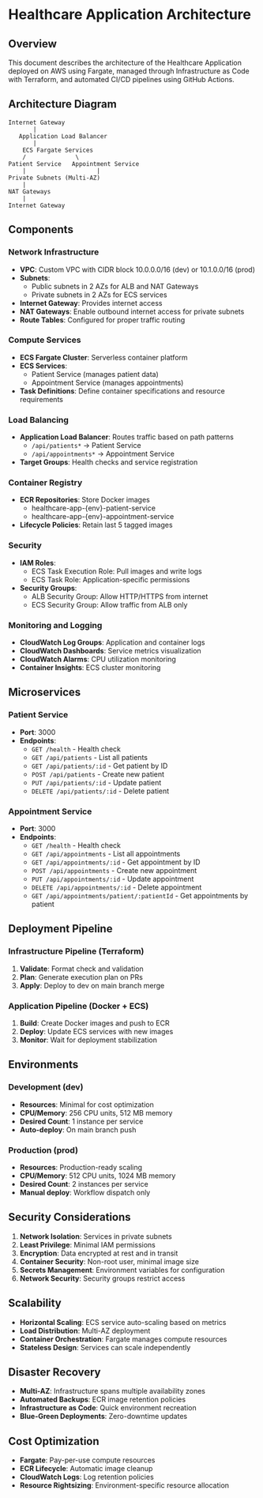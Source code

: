 # Healthcare Application Architecture

## Overview

This document describes the architecture of the Healthcare Application deployed on AWS using Fargate, managed through Infrastructure as Code with Terraform, and automated CI/CD pipelines using GitHub Actions.

## Architecture Diagram

```
Internet Gateway
       |
   Application Load Balancer
       |
    ECS Fargate Services
    /              \
Patient Service   Appointment Service
    |                    |
Private Subnets (Multi-AZ)
    |
NAT Gateways
    |
Internet Gateway
```

## Components

### Network Infrastructure
- **VPC**: Custom VPC with CIDR block 10.0.0.0/16 (dev) or 10.1.0.0/16 (prod)
- **Subnets**: 
  - Public subnets in 2 AZs for ALB and NAT Gateways
  - Private subnets in 2 AZs for ECS services
- **Internet Gateway**: Provides internet access
- **NAT Gateways**: Enable outbound internet access for private subnets
- **Route Tables**: Configured for proper traffic routing

### Compute Services
- **ECS Fargate Cluster**: Serverless container platform
- **ECS Services**: 
  - Patient Service (manages patient data)
  - Appointment Service (manages appointments)
- **Task Definitions**: Define container specifications and resource requirements

### Load Balancing
- **Application Load Balancer**: Routes traffic based on path patterns
  - `/api/patients*` → Patient Service
  - `/api/appointments*` → Appointment Service
- **Target Groups**: Health checks and service registration

### Container Registry
- **ECR Repositories**: Store Docker images
  - healthcare-app-{env}-patient-service
  - healthcare-app-{env}-appointment-service
- **Lifecycle Policies**: Retain last 5 tagged images

### Security
- **IAM Roles**:
  - ECS Task Execution Role: Pull images and write logs
  - ECS Task Role: Application-specific permissions
- **Security Groups**:
  - ALB Security Group: Allow HTTP/HTTPS from internet
  - ECS Security Group: Allow traffic from ALB only


### Monitoring and Logging
- **CloudWatch Log Groups**: Application and container logs
- **CloudWatch Dashboards**: Service metrics visualization
- **CloudWatch Alarms**: CPU utilization monitoring
- **Container Insights**: ECS cluster monitoring

## Microservices

### Patient Service
- **Port**: 3000
- **Endpoints**:
  - `GET /health` - Health check
  - `GET /api/patients` - List all patients
  - `GET /api/patients/:id` - Get patient by ID
  - `POST /api/patients` - Create new patient
  - `PUT /api/patients/:id` - Update patient
  - `DELETE /api/patients/:id` - Delete patient

### Appointment Service
- **Port**: 3000
- **Endpoints**:
  - `GET /health` - Health check
  - `GET /api/appointments` - List all appointments
  - `GET /api/appointments/:id` - Get appointment by ID
  - `POST /api/appointments` - Create new appointment
  - `PUT /api/appointments/:id` - Update appointment
  - `DELETE /api/appointments/:id` - Delete appointment
  - `GET /api/appointments/patient/:patientId` - Get appointments by patient

## Deployment Pipeline

### Infrastructure Pipeline (Terraform)
1. **Validate**: Format check and validation
2. **Plan**: Generate execution plan on PRs
3. **Apply**: Deploy to dev on main branch merge

### Application Pipeline (Docker + ECS)
1. **Build**: Create Docker images and push to ECR
2. **Deploy**: Update ECS services with new images
3. **Monitor**: Wait for deployment stabilization

## Environments

### Development (dev)
- **Resources**: Minimal for cost optimization
- **CPU/Memory**: 256 CPU units, 512 MB memory
- **Desired Count**: 1 instance per service
- **Auto-deploy**: On main branch push

### Production (prod)
- **Resources**: Production-ready scaling
- **CPU/Memory**: 512 CPU units, 1024 MB memory
- **Desired Count**: 2 instances per service
- **Manual deploy**: Workflow dispatch only

## Security Considerations

1. **Network Isolation**: Services in private subnets
2. **Least Privilege**: Minimal IAM permissions
3. **Encryption**: Data encrypted at rest and in transit
4. **Container Security**: Non-root user, minimal image size
5. **Secrets Management**: Environment variables for configuration
6. **Network Security**: Security groups restrict access

## Scalability

- **Horizontal Scaling**: ECS service auto-scaling based on metrics
- **Load Distribution**: Multi-AZ deployment
- **Container Orchestration**: Fargate manages compute resources
- **Stateless Design**: Services can scale independently

## Disaster Recovery

- **Multi-AZ**: Infrastructure spans multiple availability zones
- **Automated Backups**: ECR image retention policies
- **Infrastructure as Code**: Quick environment recreation
- **Blue-Green Deployments**: Zero-downtime updates

## Cost Optimization

- **Fargate**: Pay-per-use compute resources
- **ECR Lifecycle**: Automatic image cleanup
- **CloudWatch Logs**: Log retention policies
- **Resource Rightsizing**: Environment-specific resource allocation
